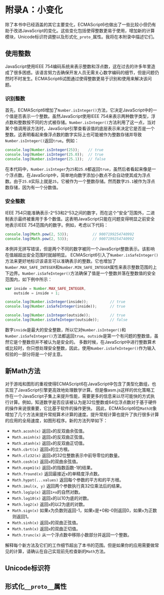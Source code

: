 # 附录A：小变化
除了本书中已经涵盖的其它主要变化，ECMAScript6也做出了一些比较小但仍有助于改进JavaScript的变化。这些变化包括使得整数更易于使用，增加新的计算模块，Unicode标识符调整以及形式化`_proto_`属性。我将在本附录中描述它们。
## 使用整数
JavaScript使用IEEE 754编码系统来表示整数和浮点数，这在过去的许多年里造成了很多困惑。该语言努力去确保开发人员无需关心数字编码的细节，但是问题仍然时不时发生。ECMAScript6试图通过使得整数更易于识别和使用来解决该问题。
### 识别整数
首先，ECMAScript6增加了`Number.isInteger()`方法，它决定JavaScript中的一个值是否表示一个整数。虽然JavaScript使用IEEE 754来表示两种数字类型，浮点数和整数按不同的方式被存储。`Number.isInteger()`方法利用了这一点，当对某个值调用该方法时，JavaScript引擎查看该值的底层表示来决定它是否是一个整数。这表明看起来像浮点数的数字实际上也可能被作为整数存储并导致`Number.isInteger()`返回`true`。例如：
```js
console.log(Number.isInteger(25));    // true
console.log(Number.isInteger(25.0));  // true
console.log(Number.isInteger(25.1));  // false
```
在本代码中，`Number.isInteger`为`25`和`25.0`都返回`true`，虽然后者看起来像是一个浮点数。在JavaScript中，简单地向数字添加小数点不会自动使其成为浮点数。由于`25.0`实际上就是`25`，它被作为一个整数存储。然而数字`25.1`被作为浮点数存储，因为有一个分数值。
### 安全整数
IEEE 754只能准确表示-2^53和2^53之间的数字，而在这个“安全”范围外，二进制表示最终被重用于多个数值。这表明JavaScript只能在问题变得明显之前安全地表示IEEE 754范围内的数字。例如，考虑以下代码：
```js
console.log(Math.pow(2, 53));           // 9007199254740992
console.log(Math.pow(2, 53));           // 9007199254740992
```
本例并无拼写错误，但是两个不同的数字被同一个JavaScript整数表示。该影响在值越超出安全范围时就越明显。
ECMAScript6引入了`Number.isSafeInteger()`方法来更好地标识该语言可以准确表示的整数。它也增加了`Number.MAX_SAFE_INTEGER`和`Number.MIN_SAFE_INTEGER`属性来表示整数范围的上下边界。`Number.isSafeInteger()`方法确保了值是一个整数并落在整数值的安全范围内，如下例中所示：
```js
var inside = Number.MAX_SAFE_INTEGER,
    outside = inside + 1;

console.log(Number.isInteger(inside));          // true
console.log(Number.isSafeInteger(inside));      // true

console.log(Number.isInteger(outside));         // true
console.log(Number.isSafeInteger(outside));     // false
```
数字`inside`是最大的安全整数，所以它对`Number.isInteger()`和`Number.isSafeInteger()`方法都返回`true`。`outside`是第一个有问题的整数值，虽然它是个整数但并不被认为是安全的。
多数时候，在JavaScript中进行整数算术或比较时，你只想处理安全整数，因此，使用`Number.isSafeInteger()`作为输入校验的一部分将是一个好主意。
## 新Math方法
对于游戏和图形的重视使得ECMAScript6在JavaScript中包含了类型化数组，也实现了JavaScript引擎更高效地处理数学计算。但是像asm.js这样的优化策略工作在一个JavaScript子集上来提升性能，需要更多的信息来以尽可能快的方式执行计算。例如，知道数字是否应该被认为是32位整数或64位浮点数对于基于硬件的操作来说很重要，它比基于软件的操作更快。
因此，ECMAScript6位`Math对`象增加了几个方法来提升常规算术计算的速度。提升常规计算也提升了执行很多计算的应用的全局速度，如图形程序。新的方法列举如下：
* `Math.acosh(x)` 返回`x`的反双曲余弦值。
* `Math.asinh(x)` 返回`x`的反双曲正弦值。
* `Math.atanh(x)` 返回`x`的反双曲正切值。
* `Math.cbrt(x)` 返回`x`的立方根。
* `Math.clz32(x)` 返回`x`的32位整数表示中前导零位的数量。
* `Math.cosh(x)` 返回`x`的双曲余弦值。
* `Math.expm1(x)` 返回`x`的指数函数-1的结果。
* `Math.fround(x)` 返回最接近`x`的单精度浮点数。
* `Math.hypot(...values)` 返回每个参数的平方和的平方根。
* `Math.imul(x, y)` 返回两个参数执行真32位乘法后的结果。
* `Math.log1p(x)` 返回`1+x`的自然对数。
* `Math.log10(x)` 返回`x`的以10为底的对数。
* `Math.log2(x)` 返回`x`的以2为底的对数。
* `Math.sign(x)` 如果`x`为负数则返回-1，如果`x`是+0和-0则返回0，如果`x`为正数则返回1。
* `Math.sinh(x)` 返回`x`的双曲正弦值。
* `Math.tanh(x)` 返回`x`的双曲正切值。
* `Math.trunc(x)` 从一个浮点数中移除小数部分并返回一个整数。

解释每个新方法及它们的工作细节超出了本书的范围。但是如果你的应用需要做常见的计算，请确认在自己实现前先检查新的`Math`方法。
## Unicode标识符
## 形式化`__proto__`属性